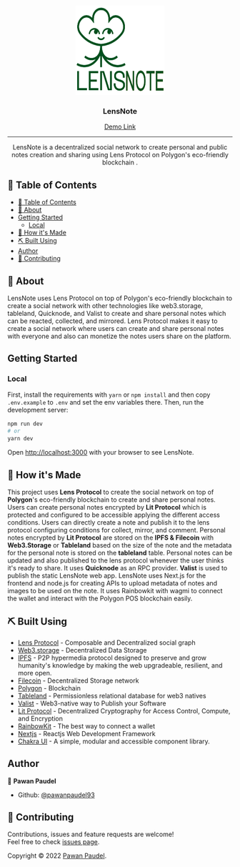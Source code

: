 <p align="center">
  <a href="" rel="noopener">
 <img width=200px height=200px src="public/logo.png" alt="LensNote"></a>
</p>

<h3 align="center">LensNote</h3> 
<p align="center"><a href="https://lenstube.vercel.app/">Demo Link</a></p>

---

<p align="center"> LensNote is a decentralized social network to create personal and public notes creation and sharing using Lens Protocol on Polygon's eco-friendly blockchain .
    <br> 
</p>

## 📝 Table of Contents

- [📝 Table of Contents](#-table-of-contents)
- [🧐 About <a name = "about"></a>](#-about-)
- [Getting Started <a name="started"></a>](#getting-started-)
  - [Local](#local)
- [🎈 How it's Made <a name="how"></a>](#-how-its-made-)
- [⛏️ Built Using <a name = "built_using"></a>](#️-built-using-)
- [Author <a name = "authors"></a>](#author-)
- [🤝 Contributing <a name = "contributing"></a>](#-contributing-)

## 🧐 About <a name = "about"></a>

LensNote uses Lens Protocol on top of Polygon's eco-friendly blockchain to create a social network with other technologies like web3.storage, tableland, Quicknode, and Valist to create and share personal notes which can be reacted, collected, and mirrored. Lens Protocol makes it easy to create a social network where users can create and share personal notes with everyone and also can monetize the notes users share on the platform.

## Getting Started <a name="started"></a>

### Local

First, install the requirements with `yarn` or `npm install` and then copy `.env.example` to `.env` and set the env variables there.
Then, run the development server:

```bash
npm run dev
# or
yarn dev
```

Open [http://localhost:3000](http://localhost:3000) with your browser to see LensNote.

## 🎈 How it's Made <a name="how"></a>

This project uses **Lens Protocol** to create the social network on top of **Polygon**'s eco-friendly blockchain to create and share personal notes. Users can create personal notes encrypted by **Lit Protocol** which is protected and configured to be accessible applying the different access conditions. Users can directly create a note and publish it to the lens protocol configuring conditions for collect, mirror, and comment. Personal notes encrypted by **Lit Protocol** are stored on the **IPFS & Filecoin** with **Web3.Storage** or **Tableland** based on the size of the note and the metadata for the personal note is stored on the **tableland** table. Personal notes can be updated and also published to the lens protocol whenever the user thinks it's ready to share. It uses **Quicknode** as an RPC provider. **Valist** is used to publish the static LensNote web app. LensNote uses Next.js for the frontend and node.js for creating APIs to upload metadata of notes and images to be used on the note. It uses Rainbowkit with wagmi to connect the wallet and interact with the Polygon POS blockchain easily.

## ⛏️ Built Using <a name = "built_using"></a>

- [Lens Protocol](https://lens.xyz) - Composable and Decentralized social graph
- [Web3.storage](https://web3.storage/) - Decentralized Data Storage
- [IPFS](https://ipfs.tech/) - P2P hypermedia protocol designed to preserve and grow humanity's knowledge by making the web upgradeable, resilient, and more open.
- [Filecoin](https://filecoin.io/) - Decentralized Storage network
- [Polygon](https://polygon.technology) - Blockchain
- [Tableland](https://tableland.xyz) - Permissionless relational database for web3 natives
- [Valist](https://valist.io/) - Web3-native way to Publish your Software
- [Lit Protocol](https://litprotocol.com/) - Decentralized Cryptography for Access Control, Compute, and Encryption
- [RainbowKit](https://www.rainbowkit.com/) - The best way to connect a wallet
- [Nextjs](https://nextjs.org/) - Reactjs Web Development Framework
- [Chakra UI](https://chakra-ui.com/) - A simple, modular and accessible component library.

## Author <a name = "authors"></a>

👤 **Pawan Paudel**

- Github: [@pawanpaudel93](https://github.com/pawanpaudel93)

## 🤝 Contributing <a name = "contributing"></a>

Contributions, issues and feature requests are welcome!<br />Feel free to check [issues page](https://github.com/pawanpaudel93/LensNote/issues).

Copyright © 2022 [Pawan Paudel](https://github.com/pawanpaudel93).<br />
